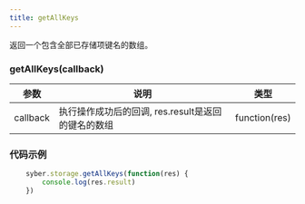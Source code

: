 ```yaml
---
title: getAllKeys
---
```


返回一个包含全部已存储项键名的数组。

### getAllKeys(callback)
| 参数 | 说明 | 类型 |
| --  | -- | -- |
| callback | 执行操作成功后的回调, res.result是返回的键名的数组 | function(res) |

### 代码示例
``` javascript
    syber.storage.getAllKeys(function(res) {
        console.log(res.result)
    })
```